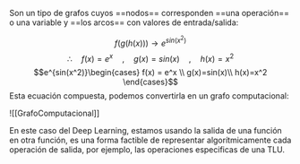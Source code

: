 Son un tipo de grafos cuyos ==nodos== corresponden ==una operación== o una variable y ==los arcos== con valores de entrada/salida:

$$f(g(h(x))) \longrightarrow e^{sin(x^2)}$$
$$\therefore\quad f(x) = e^x \quad, \quad g(x)=sin(x)\quad,\quad h(x)=x^2$$
$$e^{sin(x^2)}\begin{cases}
f(x) = e^x \\ g(x)=sin(x)\\ h(x)=x^2
\end{cases}$$
Esta ecuación compuesta, podemos convertirla en un grafo computacional:

![[GrafoComputacional]]

En este caso del Deep Learning, estamos usando la salida de una función en otra función, es una forma factible de representar algorítmicamente cada operación de salida, por ejemplo, las operaciones especificas de una TLU.

